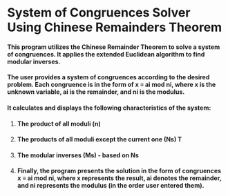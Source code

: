 # System of Congruences Solver Using Chinese Remainders Theorem
#### This program utilizes the Chinese Remainder Theorem to solve a system of congruences. It applies the extended Euclidean algorithm to find modular inverses.

#### The user provides a system of congruences according to the desired problem. Each congruence is in the form of x ≡ ai mod ni, where x is the unknown variable, ai is the remainder, and ni is the modulus.
#### It calculates and displays the following characteristics of the system:
1. #### The product of all moduli (n)
2. #### The products of all moduli except the current one (Ns) T
3. #### The modular inverses (Ms) - based on Ns 
4. #### Finally, the program presents the solution in the form of congruences x ≡ ai mod ni, where x represents the result, ai denotes the remainder, and ni represents the modulus (in the order user entered them).